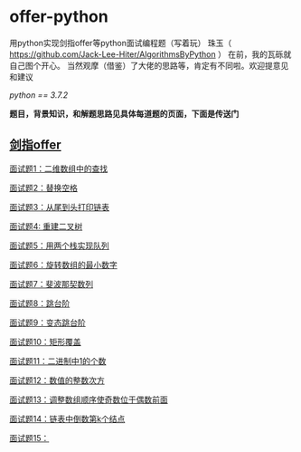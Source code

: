 # offer-python
用python实现剑指offer等python面试编程题（写着玩）
珠玉（ https://github.com/Jack-Lee-Hiter/AlgorithmsByPython ） 在前，我的瓦砾就自己图个开心。
当然观摩（借鉴）了大佬的思路等，肯定有不同啦。欢迎提意见和建议

*python == 3.7.2*

**题目，背景知识，和解题思路见具体每道题的页面，下面是传送门**

## [剑指offer](https://github.com/yanhuangxiaoguang/offer-python/tree/master/%E5%89%91%E6%8C%87offer)

[面试题1：二维数组中的查找](https://github.com/yanhuangxiaoguang/offer-python/blob/master/%E5%89%91%E6%8C%87offer/%E4%BA%8C%E7%BB%B4%E6%95%B0%E7%BB%84%E4%B8%AD%E7%9A%84%E6%9F%A5%E6%89%BE.py)

[面试题2：替换空格](https://github.com/yanhuangxiaoguang/offer-python/blob/master/%E5%89%91%E6%8C%87offer/%E6%9B%BF%E6%8D%A2%E7%A9%BA%E6%A0%BC.py)

[面试题3：从尾到头打印链表](https://github.com/yanhuangxiaoguang/offer-python/blob/master/%E5%89%91%E6%8C%87offer/%E4%BB%8E%E5%A4%B4%E5%88%B0%E5%B0%BE%E6%89%93%E5%8D%B0%E9%93%BE%E8%A1%A8.py)

[面试题4: 重建二叉树](https://github.com/yanhuangxiaoguang/offer-python/blob/master/%E5%89%91%E6%8C%87offer/%E9%87%8D%E5%BB%BA%E4%BA%8C%E5%8F%89%E6%A0%91.py)

[面试题5：用两个栈实现队列](https://github.com/yanhuangxiaoguang/offer-python/blob/master/%E5%89%91%E6%8C%87offer/%E7%94%A8%E4%B8%A4%E4%B8%AA%E6%A0%88%E5%AE%9E%E7%8E%B0%E9%98%9F%E5%88%97.py)

[面试题6：旋转数组的最小数字](https://github.com/yanhuangxiaoguang/offer-python/blob/master/%E5%89%91%E6%8C%87offer/%E6%97%8B%E8%BD%AC%E6%95%B0%E7%BB%84%E7%9A%84%E6%9C%80%E5%B0%8F%E5%80%BC.py)

[面试题7：斐波那契数列](https://github.com/yanhuangxiaoguang/offer-python/blob/master/%E5%89%91%E6%8C%87offer/%E6%96%90%E6%B3%A2%E9%82%A3%E5%A5%91%E6%95%B0%E5%88%97.py)

[面试题8：跳台阶](https://github.com/yanhuangxiaoguang/offer-python/blob/master/%E5%89%91%E6%8C%87offer/%E8%B7%B3%E5%8F%B0%E9%98%B6.py)

[面试题9：变态跳台阶](https://github.com/yanhuangxiaoguang/offer-python/blob/master/%E5%89%91%E6%8C%87offer/%E5%8F%98%E6%80%81%E8%B7%B3%E5%8F%B0%E9%98%B6.py)

[面试题10：矩形覆盖](https://github.com/yanhuangxiaoguang/offer-python/blob/master/%E5%89%91%E6%8C%87offer/%E7%9F%A9%E5%9E%8B%E8%A6%86%E7%9B%96.py)

[面试题11：二进制中1的个数](https://github.com/yanhuangxiaoguang/offer-python/blob/master/%E5%89%91%E6%8C%87offer/2%E8%BF%9B%E5%88%B6%E4%B8%AD1%E7%9A%84%E4%B8%AA%E6%95%B0.py)

[面试题12：数值的整数次方](https://github.com/yanhuangxiaoguang/offer-python/blob/master/%E5%89%91%E6%8C%87offer/%E6%95%B0%E5%80%BC%E7%9A%84%E6%95%B4%E6%95%B0%E6%AC%A1%E6%96%B9.py)

[面试题13：调整数组顺序使奇数位于偶数前面](https://github.com/yanhuangxiaoguang/offer-python/blob/master/%E5%89%91%E6%8C%87offer/%E8%B0%83%E6%95%B4%E6%95%B0%E7%BB%84%E9%A1%BA%E5%BA%8F%E4%BD%BF%E5%A5%87%E6%95%B0%E4%BD%8D%E4%BA%8E%E5%81%B6%E6%95%B0%E5%89%8D%E9%9D%A2.py)

[面试题14：链表中倒数第k个结点](https://github.com/yanhuangxiaoguang/offer-python/blob/master/%E5%89%91%E6%8C%87offer/%E9%93%BE%E8%A1%A8%E4%B8%AD%E5%80%92%E6%95%B0%E7%AC%ACk%E4%B8%AA%E8%8A%82%E7%82%B9.py)

[面试题15：]()

